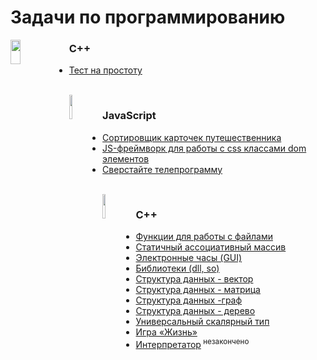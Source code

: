 # Задачи по программированию

<img src="https://habrastorage.org/files/bf3/57e/832/bf357e832ba24e69b4182efc56d07283.jpg" width="18%" height="10%" align="left" alt="">
<h3>C++</h3>
<ul>
<li><a href="https://github.com/splincode/codework/tree/master/cpp/prime">Тест на простоту</a></li>
</ul>
<br>

<img src="https://avatars.yandex.net/get-bunker/7dab1734c4d1632185bd09b2d8e6b66e8cafb732/normal/7dab17.png" width="10%" height="10%" align="left" alt="">
<h3>JavaScript</h3>
<ul>
<li><a href="https://github.com/splincode/codework/tree/master/javascript/travels">Сортировщик карточек путешественника</a></li>
<li><a href="https://github.com/splincode/codework/tree/master/javascript/framework">JS-фреймворк для работы с css классами dom элементов</a></li>
<li><a href="https://github.com/splincode/codework/tree/master/javascript/maker">Сверстайте телепрограмму</a></li>
</ul>

<br>

<img src="https://upload.wikimedia.org/wikipedia/ru/8/8a/Stankin.gif" width="10%" height="10%" align="left" alt="">
<h3>C++</h3>
<ul>
<li><a href="https://github.com/splincode/codework/tree/master/cpp/fso">Функции для работы с файлами</a></li>
<li><a href="https://github.com/splincode/codework/tree/master/cpp/associative">Статичный ассоциативный массив</a></li>
<li><a href="https://github.com/splincode/codework/tree/master/cpp/gui">Электронные часы (GUI)</a></li>
<li><a href="https://github.com/splincode/codework/tree/master/cpp/dll">Библиотеки (dll, so)</a></li>
<li><a href="https://github.com/splincode/codework/tree/master/cpp/vector">Структура данных - вектор</a></li>
<li><a href="https://github.com/splincode/codework/tree/master/cpp/matrix">Структура данных - матрица</a></li>
<li><a href="https://github.com/splincode/codework/tree/master/cpp/graph">Структура данных -граф</a></li>
<li><a href="https://github.com/splincode/codework/tree/master/cpp/tree">Структура данных - дерево</a></li>
<li><a href="https://github.com/splincode/codework/tree/master/cpp/var">Универсальный скалярный тип</a></li>
<li><a href="https://github.com/splincode/codework/tree/master/cpp/gamelife">Игра «Жизнь»</a></li>
<li><a href="https://github.com/splincode/codework/tree/master/cpp/interpretor">Интерпретатор</a><sup> незакончено</sup></li>
</ul>